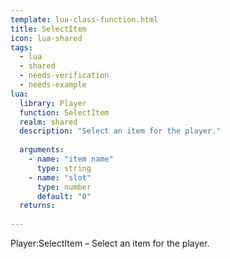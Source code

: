 ```yaml
---
template: lua-class-function.html
title: SelectItem
icon: lua-shared
tags:
  - lua
  - shared
  - needs-verification
  - needs-example
lua:
  library: Player
  function: SelectItem
  realm: shared
  description: "Select an item for the player."
  
  arguments:
    - name: "item name"
      type: string
    - name: "slot"
      type: number
      default: "0"
  returns:
    
---
```


<div class="lua__search__keywords">
Player:SelectItem &#x2013; Select an item for the player.
</div>
